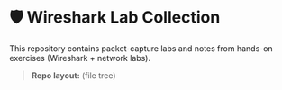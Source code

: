 # 🛡️ Wireshark Lab Collection

This repository contains packet-capture labs and notes from hands-on exercises (Wireshark + network labs).

> **Repo layout:** (file tree)
